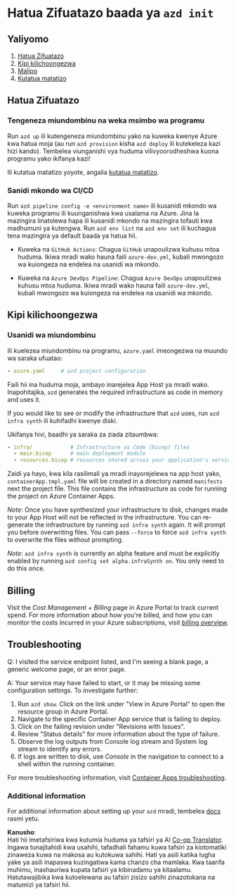 <!--
CO_OP_TRANSLATOR_METADATA:
{
  "original_hash": "be745fda2aef9ee7ea772119fc6cdcf7",
  "translation_date": "2025-05-17T14:19:24+00:00",
  "source_file": "04-PracticalImplementation/samples/csharp/src/next-steps.md",
  "language_code": "sw"
}
-->
# Hatua Zifuatazo baada ya `azd init`

## Yaliyomo

1. [Hatua Zifuatazo](../../../../../../04-PracticalImplementation/samples/csharp/src)
2. [Kipi kilichoongezwa](../../../../../../04-PracticalImplementation/samples/csharp/src)
3. [Malipo](../../../../../../04-PracticalImplementation/samples/csharp/src)
4. [Kutatua matatizo](../../../../../../04-PracticalImplementation/samples/csharp/src)

## Hatua Zifuatazo

### Tengeneza miundombinu na weka msimbo wa programu

Run `azd up` ili kutengeneza miundombinu yako na kuweka kwenye Azure kwa hatua moja (au run `azd provision` kisha `azd deploy` ili kutekeleza kazi hizi kando). Tembelea viunganishi vya huduma vilivyoorodheshwa kuona programu yako ikifanya kazi!

Ili kutatua matatizo yoyote, angalia [kutatua matatizo](../../../../../../04-PracticalImplementation/samples/csharp/src).

### Sanidi mkondo wa CI/CD

Run `azd pipeline config -e <environment name>` ili kusanidi mkondo wa kuweka programu ili kuunganishwa kwa usalama na Azure. Jina la mazingira linatolewa hapa ili kusanidi mkondo na mazingira tofauti kwa madhumuni ya kutengwa. Run `azd env list` na `azd env set` ili kuchagua tena mazingira ya default baada ya hatua hii.

- Kuweka na `GitHub Actions`: Chagua `GitHub` unapoulizwa kuhusu mtoa huduma. Ikiwa mradi wako hauna faili `azure-dev.yml`, kubali mwongozo wa kuiongeza na endelea na usanidi wa mkondo.

- Kuweka na `Azure DevOps Pipeline`: Chagua `Azure DevOps` unapoulizwa kuhusu mtoa huduma. Ikiwa mradi wako hauna faili `azure-dev.yml`, kubali mwongozo wa kuiongeza na endelea na usanidi wa mkondo.

## Kipi kilichoongezwa

### Usanidi wa miundombinu

Ili kuelezea miundombinu na programu, `azure.yaml` imeongezwa na muundo wa saraka ufuatao:

```yaml
- azure.yaml     # azd project configuration
```

Faili hii ina huduma moja, ambayo inarejelea App Host ya mradi wako. Inapohitajika, `azd` generates the required infrastructure as code in memory and uses it.

If you would like to see or modify the infrastructure that `azd` uses, run `azd infra synth` ili kuhifadhi kwenye diski.

Ukifanya hivi, baadhi ya saraka za ziada zitaumbwa:

```yaml
- infra/            # Infrastructure as Code (bicep) files
  - main.bicep      # main deployment module
  - resources.bicep # resources shared across your application's services
```

Zaidi ya hayo, kwa kila rasilimali ya mradi inayorejelewa na app host yako, `containerApp.tmpl.yaml` file will be created in a directory named `manifests` next the project file. This file contains the infrastructure as code for running the project on Azure Container Apps.

*Note*: Once you have synthesized your infrastructure to disk, changes made to your App Host will not be reflected in the infrastructure. You can re-generate the infrastructure by running `azd infra synth` again. It will prompt you before overwriting files. You can pass `--force` to force `azd infra synth` to overwrite the files without prompting.

*Note*: `azd infra synth` is currently an alpha feature and must be explicitly enabled by running `azd config set alpha.infraSynth on`. You only need to do this once.

## Billing

Visit the *Cost Management + Billing* page in Azure Portal to track current spend. For more information about how you're billed, and how you can monitor the costs incurred in your Azure subscriptions, visit [billing overview](https://learn.microsoft.com/azure/developer/intro/azure-developer-billing).

## Troubleshooting

Q: I visited the service endpoint listed, and I'm seeing a blank page, a generic welcome page, or an error page.

A: Your service may have failed to start, or it may be missing some configuration settings. To investigate further:

1. Run `azd show`. Click on the link under "View in Azure Portal" to open the resource group in Azure Portal.
2. Navigate to the specific Container App service that is failing to deploy.
3. Click on the failing revision under "Revisions with Issues".
4. Review "Status details" for more information about the type of failure.
5. Observe the log outputs from Console log stream and System log stream to identify any errors.
6. If logs are written to disk, use *Console* in the navigation to connect to a shell within the running container.

For more troubleshooting information, visit [Container Apps troubleshooting](https://learn.microsoft.com/azure/container-apps/troubleshooting). 

### Additional information

For additional information about setting up your `azd` mradi, tembelea [docs](https://learn.microsoft.com/azure/developer/azure-developer-cli/make-azd-compatible?pivots=azd-convert) rasmi yetu.

**Kanusho**:  
Hati hii imetafsiriwa kwa kutumia huduma ya tafsiri ya AI [Co-op Translator](https://github.com/Azure/co-op-translator). Ingawa tunajitahidi kwa usahihi, tafadhali fahamu kuwa tafsiri za kiotomatiki zinaweza kuwa na makosa au kutokuwa sahihi. Hati ya asili katika lugha yake ya asili inapaswa kuzingatiwa kama chanzo cha mamlaka. Kwa taarifa muhimu, inashauriwa kupata tafsiri ya kibinadamu ya kitaalamu. Hatutawajibika kwa kutoelewana au tafsiri zisizo sahihi zinazotokana na matumizi ya tafsiri hii.